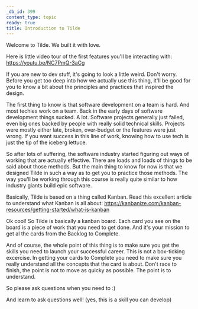```yaml
---
_db_id: 399
content_type: topic
ready: true
title: Introduction to Tilde
---
```


Welcome to Tilde. We built it with love.

Here is little video tour of the first features you'll be interacting with: https://youtu.be/NC7PmQ-3aCg

If you are new to dev stuff, it's going to look a little weird. Don't worry. Before you get too deep into how we actually use this thing, it'll be good for you to know a bit about the principles and practices that inspired the design.

The first thing to know is that software development on a team is hard. And most techies work on a team. Back in the early days of software development things sucked. A lot. Software projects generally just failed, even big ones backed by people with really solid technical skills. Projects were mostly either late, broken, over-budget or the features were just wrong. If you want success in this line of work, knowing how to use tech is just the tip of the iceberg lettuce.

So after lots of suffering, the software industry started figuring out ways of working that are actually effective. There are loads and loads of things to be said about those methods. But the main thing to know for now is that we designed Tilde in such a way as to get you to practice those methods. The way you'll be working through this course is really quite similar to how industry giants build epic software.

Basically, Tilde is based on a thing called Kanban. Read this excellent article to understand what Kanban is all about: https://kanbanize.com/kanban-resources/getting-started/what-is-kanban

Ok cool! So Tilde is basically a kanban board. Each card you see on the board is a piece of work that you need to get done. And it's your mission to get al the cards from the Backlog to Complete.

And of course, the whole point of this thing is to make sure you get the skills you need to launch your successful career. This is not a box-ticking excercise. In getting your cards to Complete you need to make sure you really understand all the concepts that the card is about. Don't race to finish, the point is not to move as quicky as possible. The point is to understand.

So please ask questions when you need to :)

And learn to ask questions well! (yes, this is a skill you can develop)
